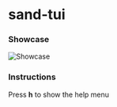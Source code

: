 # sand-tui

### Showcase

![Showcase](showcase.gif)

### Instructions

Press **h** to show the help menu
